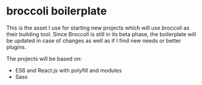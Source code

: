 # broccoli boilerplate
This is the asset I use for starting new projects which will use *broccoli* as their building tool.
Since Broccoli is still in its beta phase, the boilerplate will be updated in case of changes as well as if I find new needs or better plugins.

The projects will be based on:
  - ES6 and React.js with polyfill and modules
  - Sass